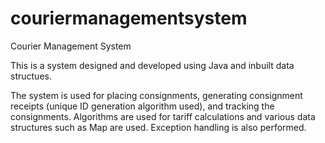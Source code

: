 # couriermanagementsystem
Courier Management System

This is a system designed and developed using Java and inbuilt data structues.

The system is used for placing consignments, generating consignment receipts (unique ID generation algorithm used), and tracking the consignments. Algorithms are used for tariff calculations and various data structures such as Map are used. Exception handling is also performed. 
